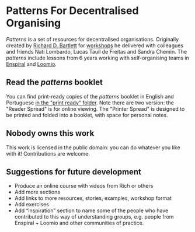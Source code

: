 # Patterns For Decentralised Organising

*Patterns* is a set of resources for decentralised organisations. Originally created by [Richard D. Bartlett](http://richdecibels.com) for [workshops](http://richdecibels.com/workshops) he delivered with colleagues and friends Nati Lombardo, Lucas Tauil de Freitas and Sandra Chemin. The *patterns* include lessons from 6 years working with self-organising teams in [Enspiral](http://enspiral.com) and [Loomio](http://loomio.org).

## Read the *patterns* booklet

You can find print-ready copies of the *patterns* booklet in English and Portuguese [in the "print ready" folder](https://github.com/rdbartlett/patterns/tree/master/print%20ready). Note there are two version: the "Reader Spread" is for online viewing. The "Printer Spread" is designed to be printed and folded into a booklet, with space for personal notes.

## Nobody owns this work

This work is licensed in the public domain: you can do whatever you like with it! Contributions are welcome.

## Suggestions for future development

* Produce an online course with videos from Rich or others
* Add more sections
* Add links to more resources, stories, examples, workshop format
* Add exercises
* Add “inspiration” section to name some of the people who have contributed to this way of understanding groups, e.g. people from Enspiral + Loomio and other communities of practice.



